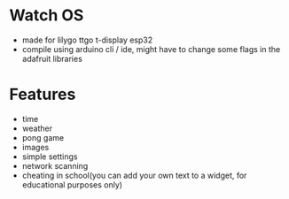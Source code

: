 # Watch OS
- made for lilygo ttgo t-display esp32
- compile using arduino cli / ide, might have to change some flags in the adafruit libraries

# Features
- time
- weather
- pong game
- images
- simple settings
- network scanning
- cheating in school(you can add your own text to a widget, for educational purposes only)
